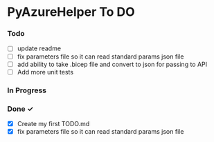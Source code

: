 # PyAzureHelper To DO

### Todo

- [ ] update readme
- [ ] fix parameters file so it can read standard params json file
- [ ] add ability to take .bicep file and convert to json for passing to API
- [ ] Add more unit tests

### In Progress

### Done ✓

- [x] Create my first TODO.md
- [x] fix parameters file so it can read standard params json file
